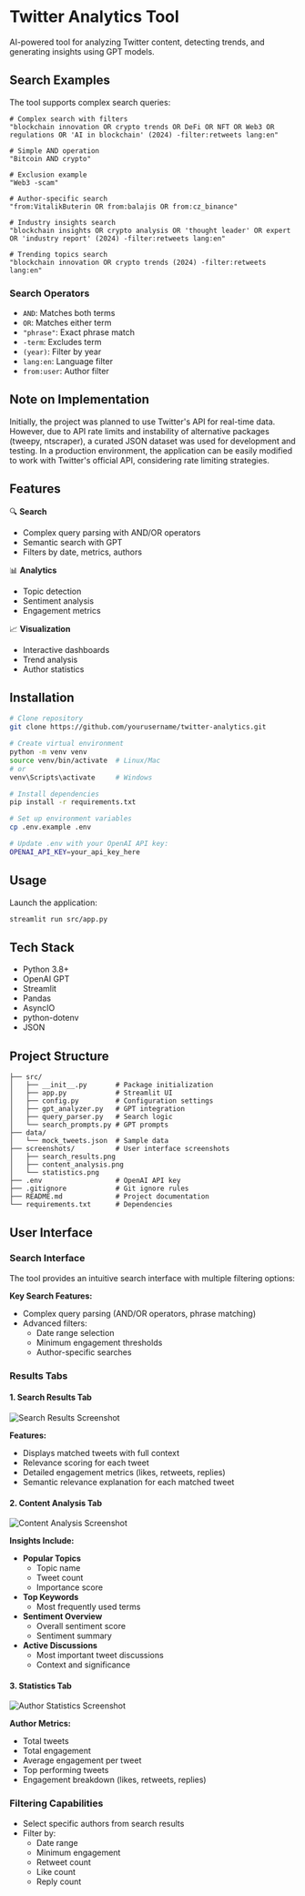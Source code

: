 # Twitter Analytics Tool

AI-powered tool for analyzing Twitter content, detecting trends, and generating insights using GPT models.

## Search Examples

The tool supports complex search queries:

```
# Complex search with filters
"blockchain innovation OR crypto trends OR DeFi OR NFT OR Web3 OR regulations OR 'AI in blockchain' (2024) -filter:retweets lang:en"

# Simple AND operation
"Bitcoin AND crypto"

# Exclusion example
"Web3 -scam"

# Author-specific search
"from:VitalikButerin OR from:balajis OR from:cz_binance"

# Industry insights search
"blockchain insights OR crypto analysis OR 'thought leader' OR expert OR 'industry report' (2024) -filter:retweets lang:en"

# Trending topics search
"blockchain innovation OR crypto trends (2024) -filter:retweets lang:en"
```

### Search Operators
- `AND`: Matches both terms
- `OR`: Matches either term
- `"phrase"`: Exact phrase match
- `-term`: Excludes term
- `(year)`: Filter by year
- `lang:en`: Language filter
- `from:user`: Author filter

## Note on Implementation

Initially, the project was planned to use Twitter's API for real-time data. However, due to API rate limits and instability of alternative packages (tweepy, ntscraper), a curated JSON dataset was used for development and testing. In a production environment, the application can be easily modified to work with Twitter's official API, considering rate limiting strategies.

## Features

🔍 **Search**
- Complex query parsing with AND/OR operators
- Semantic search with GPT
- Filters by date, metrics, authors

📊 **Analytics**
- Topic detection
- Sentiment analysis
- Engagement metrics

📈 **Visualization**
- Interactive dashboards
- Trend analysis
- Author statistics

## Installation

```bash
# Clone repository
git clone https://github.com/yourusername/twitter-analytics.git

# Create virtual environment
python -m venv venv
source venv/bin/activate  # Linux/Mac
# or
venv\Scripts\activate     # Windows

# Install dependencies
pip install -r requirements.txt

# Set up environment variables
cp .env.example .env

# Update .env with your OpenAI API key:
OPENAI_API_KEY=your_api_key_here
```

## Usage

Launch the application:
```bash
streamlit run src/app.py
```

## Tech Stack

- Python 3.8+
- OpenAI GPT
- Streamlit
- Pandas
- AsyncIO
- python-dotenv
- JSON

## Project Structure

```
├── src/
│   ├── __init__.py       # Package initialization
│   ├── app.py            # Streamlit UI
│   ├── config.py         # Configuration settings
│   ├── gpt_analyzer.py   # GPT integration
│   ├── query_parser.py   # Search logic
│   └── search_prompts.py # GPT prompts
├── data/
│   └── mock_tweets.json  # Sample data
├── screenshots/          # User interface screenshots
│   ├── search_results.png
│   ├── content_analysis.png
│   └── statistics.png
├── .env                  # OpenAI API key
├── .gitignore            # Git ignore rules
├── README.md             # Project documentation
└── requirements.txt      # Dependencies
```

## User Interface

### Search Interface
The tool provides an intuitive search interface with multiple filtering options:

**Key Search Features:**
- Complex query parsing (AND/OR operators, phrase matching)
- Advanced filters:
  - Date range selection
  - Minimum engagement thresholds
  - Author-specific searches

### Results Tabs

#### 1. Search Results Tab
![Search Results Screenshot](screenshots/search_results.png)

**Features:**
- Displays matched tweets with full context
- Relevance scoring for each tweet
- Detailed engagement metrics (likes, retweets, replies)
- Semantic relevance explanation for each matched tweet

#### 2. Content Analysis Tab
![Content Analysis Screenshot](screenshots/content_analysis.png)

**Insights Include:**
- **Popular Topics**
  - Topic name
  - Tweet count
  - Importance score
- **Top Keywords**
  - Most frequently used terms
- **Sentiment Overview**
  - Overall sentiment score
  - Sentiment summary
- **Active Discussions**
  - Most important tweet discussions
  - Context and significance

#### 3. Statistics Tab
![Author Statistics Screenshot](screenshots/statistics.png)

**Author Metrics:**
- Total tweets
- Total engagement
- Average engagement per tweet
- Top performing tweets
- Engagement breakdown (likes, retweets, replies)

### Filtering Capabilities
- Select specific authors from search results
- Filter by:
  - Date range
  - Minimum engagement
  - Retweet count
  - Like count
  - Reply count

